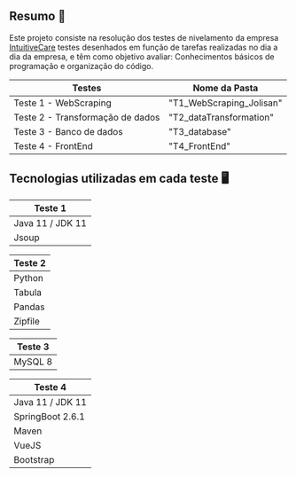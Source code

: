 ## Resumo 📖
Este projeto consiste na resolução dos testes de nivelamento da empresa [IntuitiveCare](https://www.intuitivecare.com/) testes desenhados em função de tarefas realizadas no dia a dia da empresa, e têm como objetivo avaliar: Conhecimentos básicos de programação e organização do código.

| Testes | Nome da Pasta | 
| ------- | --- |
| Teste 1 - WebScraping | "T1_WebScraping_Jolisan" |
| Teste 2 - Transformação de dados | "T2_dataTransformation" |
| Teste 3 - Banco de dados | "T3_database" |
| Teste 4 - FrontEnd | "T4_FrontEnd" 


## Tecnologias utilizadas em cada teste 🖥

| Teste 1|
| ------- |
| Java 11 / JDK 11 |
| Jsoup |

| Teste 2|
| ------- |
| Python |
| Tabula |
| Pandas |
| Zipfile |

| Teste 3|
| ------- |
| MySQL 8 |

| Teste 4|
| ------- |
| Java 11 / JDK 11 |
| SpringBoot 2.6.1 |
| Maven |
| VueJS |
| Bootstrap |
